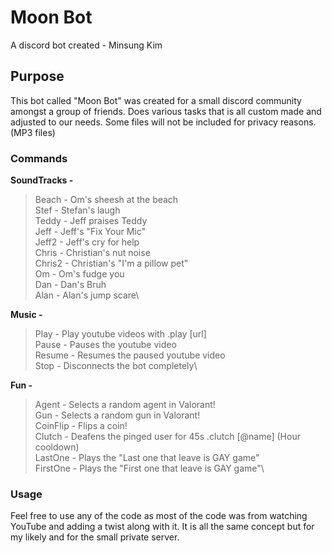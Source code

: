 # Moon Bot

A discord bot created - Minsung Kim

## Purpose 
This bot called "Moon Bot" was created for a small discord community amongst a group of friends. 
Does various tasks that is all custom made and adjusted to our needs. 
Some files will not be included for privacy reasons. (MP3 files)

### Commands 

**SoundTracks -** 

> Beach - Om's sheesh at the beach\
> Stef - Stefan's laugh\
> Teddy - Jeff praises Teddy\
> Jeff - Jeff's "Fix Your Mic"\
> Jeff2 - Jeff's cry for help\
> Chris - Christian's nut noise\
> Chris2 - Christian's "I'm a pillow pet"\
> Om - Om's fudge you\
> Dan - Dan's Bruh\
> Alan - Alan's jump scare\

**Music -**

> Play - Play youtube videos with .play [url]\
> Pause - Pauses the youtube video\
> Resume - Resumes the paused youtube video\
> Stop - Disconnects the bot completely\

**Fun -**

> Agent - Selects a random agent in Valorant!\
> Gun - Selects a random gun in Valorant!\
> CoinFlip - Flips a coin!\
> Clutch - Deafens the pinged user for 45s .clutch [@name] (Hour cooldown)\
> LastOne - Plays the "Last one that leave is GAY game"\
> FirstOne - Plays the "First one that leave is GAY game"\


### Usage

Feel free to use any of the code as most of the code was from watching YouTube and adding a twist along with it. 
It is all the same concept but for my likely and for the small private server. 

